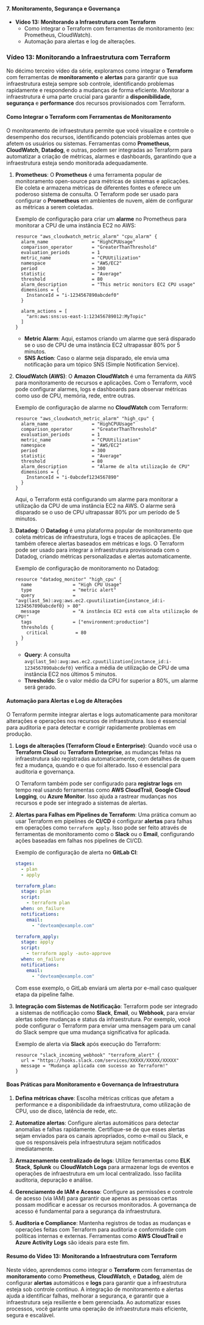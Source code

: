 #### **7. Monitoramento, Segurança e Governança**
- **Vídeo 13: Monitorando a Infraestrutura com Terraform**
  - Como integrar o Terraform com ferramentas de monitoramento (ex: Prometheus, CloudWatch).
  - Automação para alertas e log de alterações.

### **Vídeo 13: Monitorando a Infraestrutura com Terraform**

No décimo terceiro vídeo da série, exploramos como integrar o **Terraform** com ferramentas de **monitoramento** e **alertas** para garantir que sua infraestrutura esteja sempre sob controle, identificando problemas rapidamente e respondendo a mudanças de forma eficiente. Monitorar a infraestrutura é uma parte crucial para garantir a **disponibilidade**, **segurança** e **performance** dos recursos provisionados com Terraform.

#### **Como Integrar o Terraform com Ferramentas de Monitoramento**

O monitoramento de infraestrutura permite que você visualize e controle o desempenho dos recursos, identificando potenciais problemas antes que afetem os usuários ou sistemas. Ferramentas como **Prometheus**, **CloudWatch**, **Datadog**, e outras, podem ser integradas ao Terraform para automatizar a criação de métricas, alarmes e dashboards, garantindo que a infraestrutura esteja sendo monitorada adequadamente.

1. **Prometheus**:
   O **Prometheus** é uma ferramenta popular de monitoramento open-source para métricas de sistemas e aplicações. Ele coleta e armazena métricas de diferentes fontes e oferece um poderoso sistema de consulta. O Terraform pode ser usado para configurar o **Prometheus** em ambientes de nuvem, além de configurar as métricas a serem coletadas.

   Exemplo de configuração para criar um **alarme** no Prometheus para monitorar a CPU de uma instância EC2 no AWS:
   
   ```hcl
   resource "aws_cloudwatch_metric_alarm" "cpu_alarm" {
     alarm_name                = "HighCPUUsage"
     comparison_operator       = "GreaterThanThreshold"
     evaluation_periods        = 1
     metric_name               = "CPUUtilization"
     namespace                 = "AWS/EC2"
     period                    = 300
     statistic                 = "Average"
     threshold                 = 80
     alarm_description         = "This metric monitors EC2 CPU usage"
     dimensions = {
       InstanceId = "i-1234567890abcdef0"
     }

     alarm_actions = [
       "arn:aws:sns:us-east-1:123456789012:MyTopic"
     ]
   }
   ```

   - **Metric Alarm**: Aqui, estamos criando um alarme que será disparado se o uso de CPU de uma instância EC2 ultrapassar 80% por 5 minutos.
   - **SNS Action**: Caso o alarme seja disparado, ele envia uma notificação para um tópico SNS (Simple Notification Service).

2. **CloudWatch (AWS)**:
   O **Amazon CloudWatch** é uma ferramenta da AWS para monitoramento de recursos e aplicações. Com o Terraform, você pode configurar alarmes, logs e dashboards para observar métricas como uso de CPU, memória, rede, entre outras.

   Exemplo de configuração de alarme no **CloudWatch** com Terraform:

   ```hcl
   resource "aws_cloudwatch_metric_alarm" "high_cpu" {
     alarm_name                = "HighCPUUsage"
     comparison_operator       = "GreaterThanThreshold"
     evaluation_periods        = 1
     metric_name               = "CPUUtilization"
     namespace                 = "AWS/EC2"
     period                    = 300
     statistic                 = "Average"
     threshold                 = 80
     alarm_description         = "Alarme de alta utilização de CPU"
     dimensions = {
       InstanceId = "i-0abcdef1234567890"
     }
   }
   ```

   Aqui, o Terraform está configurando um alarme para monitorar a utilização da CPU de uma instância EC2 na AWS. O alarme será disparado se o uso de CPU ultrapassar 80% por um período de 5 minutos.

3. **Datadog**:
   O **Datadog** é uma plataforma popular de monitoramento que coleta métricas de infraestrutura, logs e traces de aplicações. Ele também oferece alertas baseados em métricas e logs. O Terraform pode ser usado para integrar a infraestrutura provisionada com o Datadog, criando métricas personalizadas e alertas automaticamente.

   Exemplo de configuração de monitoramento no Datadog:

   ```hcl
   resource "datadog_monitor" "high_cpu" {
     name               = "High CPU Usage"
     type               = "metric alert"
     query              = "avg(last_5m):avg:aws.ec2.cpuutilization{instance_id:i-1234567890abcdef0} > 80"
     message            = "A instância EC2 está com alta utilização de CPU!"
     tags               = ["environment:production"]
     thresholds {
       critical          = 80
     }
   }
   ```

   - **Query**: A consulta `avg(last_5m):avg:aws.ec2.cpuutilization{instance_id:i-1234567890abcdef0}` verifica a média de utilização de CPU de uma instância EC2 nos últimos 5 minutos.
   - **Thresholds**: Se o valor médio da CPU for superior a 80%, um alarme será gerado.

#### **Automação para Alertas e Log de Alterações**

O Terraform permite integrar alertas e logs automaticamente para monitorar alterações e operações nos recursos de infraestrutura. Isso é essencial para auditoria e para detectar e corrigir rapidamente problemas em produção.

1. **Logs de alterações (Terraform Cloud e Enterprise)**:
   Quando você usa o **Terraform Cloud** ou **Terraform Enterprise**, as mudanças feitas na infraestrutura são registradas automaticamente, com detalhes de quem fez a mudança, quando e o que foi alterado. Isso é essencial para auditoria e governança.

   O Terraform também pode ser configurado para **registrar logs** em tempo real usando ferramentas como **AWS CloudTrail**, **Google Cloud Logging**, ou **Azure Monitor**. Isso ajuda a rastrear mudanças nos recursos e pode ser integrado a sistemas de alertas.

2. **Alertas para Falhas em Pipelines de Terraform**:
   Uma prática comum ao usar Terraform em pipelines de **CI/CD** é configurar **alertas** para falhas em operações como `terraform apply`. Isso pode ser feito através de ferramentas de monitoramento como o **Slack** ou o **Email**, configurando ações baseadas em falhas nos pipelines de CI/CD.

   Exemplo de configuração de alerta no **GitLab CI**:
   
   ```yaml
   stages:
     - plan
     - apply

   terraform_plan:
     stage: plan
     script:
       - terraform plan
     when: on_failure
     notifications:
       email:
         - "devteam@example.com"

   terraform_apply:
     stage: apply
     script:
       - terraform apply -auto-approve
     when: on_failure
     notifications:
       email:
         - "devteam@example.com"
   ```

   Com esse exemplo, o GitLab enviará um alerta por e-mail caso qualquer etapa da pipeline falhe.

3. **Integração com Sistemas de Notificação**:
   Terraform pode ser integrado a sistemas de notificação como **Slack**, **Email**, ou **Webhook**, para enviar alertas sobre mudanças e status da infraestrutura. Por exemplo, você pode configurar o Terraform para enviar uma mensagem para um canal do Slack sempre que uma mudança significativa for aplicada.

   Exemplo de alerta via **Slack** após execução do Terraform:

   ```hcl
   resource "slack_incoming_webhook" "terraform_alert" {
     url = "https://hooks.slack.com/services/XXXXX/XXXXX/XXXXX"
     message = "Mudança aplicada com sucesso ao Terraform!"
   }
   ```

#### **Boas Práticas para Monitoramento e Governança de Infraestrutura**

1. **Defina métricas chave**: Escolha métricas críticas que afetam a performance e a disponibilidade da infraestrutura, como utilização de CPU, uso de disco, latência de rede, etc. 

2. **Automatize alertas**: Configure alertas automáticos para detectar anomalias e falhas rapidamente. Certifique-se de que esses alertas sejam enviados para os canais apropriados, como e-mail ou Slack, e que os responsáveis pela infraestrutura sejam notificados imediatamente.

3. **Armazenamento centralizado de logs**: Utilize ferramentas como **ELK Stack**, **Splunk** ou **CloudWatch Logs** para armazenar logs de eventos e operações de infraestrutura em um local centralizado. Isso facilita auditoria, depuração e análise.

4. **Gerenciamento de IAM e Acesso**: Configure as permissões e controle de acesso (via IAM) para garantir que apenas as pessoas certas possam modificar e acessar os recursos monitorados. A governança de acesso é fundamental para a segurança da infraestrutura.

5. **Auditoria e Compliance**: Mantenha registros de todas as mudanças e operações feitas com Terraform para auditoria e conformidade com políticas internas e externas. Ferramentas como **AWS CloudTrail** e **Azure Activity Logs** são ideais para este fim.

#### **Resumo do Vídeo 13: Monitorando a Infraestrutura com Terraform**

Neste vídeo, aprendemos como integrar o **Terraform** com ferramentas de **monitoramento** como **Prometheus**, **CloudWatch**, e **Datadog**, além de configurar **alertas** automáticos e **logs** para garantir que a infraestrutura esteja sob controle contínuo. A integração de monitoramento e alertas ajuda a identificar falhas, melhorar a segurança, e garantir que a infraestrutura seja resiliente e bem gerenciada. Ao automatizar esses processos, você garante uma operação de infraestrutura mais eficiente, segura e escalável.
